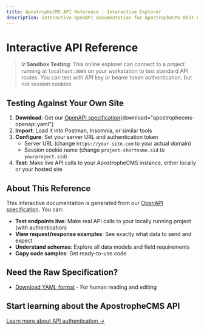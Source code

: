 ```yaml
---
title: ApostropheCMS API Reference - Interactive Explorer
description: Interactive OpenAPI documentation for ApostropheCMS REST API
---
```


# Interactive API Reference

> **💡 Sandbox Testing**: This online explorer can connect to a project running at `localhost:3000` on your workstation to test standard API routes. You can test with API key or bearer token authentication, but not session cookies.

<AposApiExplorer />

## Testing Against Your Own Site

1. **Download**: Get our [OpenAPI specification](/openapi.yaml){download="apostrophecms-openapi.yaml"}
2. **Import**: Load it into Postman, Insomnia, or similar tools
3. **Configure**: Set your server URL and authentication token
    - Server URL (change `https://your-site.com` to your actual domain)  
    - Session cookie name (change `project-shortname.sid` to `yourproject.sid`)
4. **Test**: Make live API calls to your ApostropheCMS instance, either locally or your hosted site


## About This Reference

This interactive documentation is generated from our [OpenAPI specification](/openapi.yaml). You can:

- **Test endpoints live**: Make real API calls to your locally running project (with authentication)
- **View request/response examples**: See exactly what data to send and expect
- **Understand schemas**: Explore all data models and field requirements
- **Copy code samples**: Get ready-to-use code

## Need the Raw Specification?

- [Download YAML format](/openapi.yaml) - For human reading and editing

## Start learning about the ApostropheCMS API
[Learn more about API authentication →](/reference/api/authentication)
